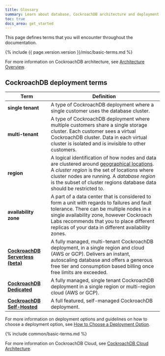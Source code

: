 ```yaml
---
title: Glossary
summary: Learn about database, CockroachDB architecture and deployment, and CockroachCloud terminology.
toc: true
docs_area: get_started
---
```


This page defines terms that you will encounter throughout the documentation.

{% include {{ page.version.version }}/misc/basic-terms.md %}

For more information on CockroachDB architecture, see [Architecture Overview](overview.html#overview).

## CockroachDB deployment terms

Term | Definition
-----|-----------
**single tenant** | A type of CockroachDB deployment where a single customer uses the database cluster.
**multi-tenant** | A type of CockroachDB deployment where multiple customers share a single storage cluster. Each customer sees a virtual CockroachDB cluster. Data in each virtual cluster is isolated and is invisible to other customers.
**region** | A logical identification of how nodes and data are clustered around [geographical locations](../multiregion-overview.html). A _cluster region_ is the set of locations where cluster nodes are running. A _database region_ is the subset of cluster regions database data should be restricted to.
**availability zone**  | A part of a data center that is considered to form a unit with regards to failures and fault tolerance. There can be multiple nodes in a single availability zone, however Cockroach Labs recommends that you to place different replicas of your data in different availability zones.
**[CockroachDB Serverless (beta)](../cockroachcloud/quickstart.html)** | A fully managed, multi-tenant CockroachDB deployment, in a single region and cloud (AWS or GCP). Delivers an instant, autoscaling database and offers a generous free tier and consumption based billing once free limits are exceeded.
**[CockroachDB Dedicated](../cockroachcloud/quickstart-trial-cluster.html)** | A fully managed, single tenant CockroachDB deployment in a single region or multi-region cloud (AWS or GCP).
**[CockroachDB Self-Hosted](../start-a-local-cluster.html)** | A full featured, self-managed CockroachDB deployment.

For more information on deployment options and guidelines on how to choose a deployment option, see [How to Choose a Deployment Option](../choose-a-deployment-option.html).

{% include common/basic-terms.md %}

For more information on CockroachDB Cloud, see [CockroachDB Cloud Architecture](../../cockroachcloud/architecture.html#architecture).
